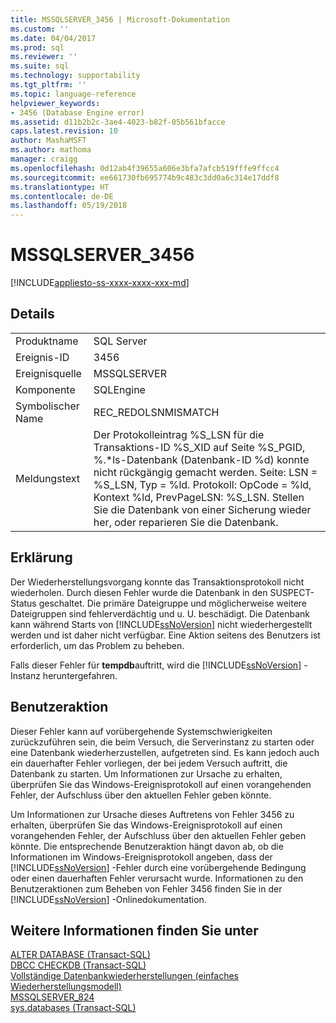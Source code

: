 ```yaml
---
title: MSSQLSERVER_3456 | Microsoft-Dokumentation
ms.custom: ''
ms.date: 04/04/2017
ms.prod: sql
ms.reviewer: ''
ms.suite: sql
ms.technology: supportability
ms.tgt_pltfrm: ''
ms.topic: language-reference
helpviewer_keywords:
- 3456 (Database Engine error)
ms.assetid: d11b2b2c-3ae4-4023-b82f-05b561bfacce
caps.latest.revision: 10
author: MashaMSFT
ms.author: mathoma
manager: craigg
ms.openlocfilehash: 0d12ab4f39655a606e3bfa7afcb519fffe9ffcc4
ms.sourcegitcommit: ee661730fb695774b9c483c3dd0a6c314e17ddf8
ms.translationtype: HT
ms.contentlocale: de-DE
ms.lasthandoff: 05/19/2018
---
```

# <a name="mssqlserver3456"></a>MSSQLSERVER_3456
[!INCLUDE[appliesto-ss-xxxx-xxxx-xxx-md](../../includes/appliesto-ss-xxxx-xxxx-xxx-md.md)]
  
## <a name="details"></a>Details  
  
|||  
|-|-|  
|Produktname|SQL Server|  
|Ereignis-ID|3456|  
|Ereignisquelle|MSSQLSERVER|  
|Komponente|SQLEngine|  
|Symbolischer Name|REC_REDOLSNMISMATCH|  
|Meldungstext|Der Protokolleintrag %S_LSN für die Transaktions-ID %S_XID auf Seite %S_PGID, %.*ls-Datenbank (Datenbank-ID %d) konnte nicht rückgängig gemacht werden. Seite: LSN = %S_LSN, Typ = %ld. Protokoll: OpCode = %ld, Kontext %ld, PrevPageLSN: %S_LSN. Stellen Sie die Datenbank von einer Sicherung wieder her, oder reparieren Sie die Datenbank.|  
  
## <a name="explanation"></a>Erklärung  
Der Wiederherstellungsvorgang konnte das Transaktionsprotokoll nicht wiederholen. Durch diesen Fehler wurde die Datenbank in den SUSPECT-Status geschaltet. Die primäre Dateigruppe und möglicherweise weitere Dateigruppen sind fehlerverdächtig und u. U. beschädigt. Die Datenbank kann während Starts von [!INCLUDE[ssNoVersion](../../includes/ssnoversion-md.md)] nicht wiederhergestellt werden und ist daher nicht verfügbar. Eine Aktion seitens des Benutzers ist erforderlich, um das Problem zu beheben.  
  
Falls dieser Fehler für **tempdb**auftritt, wird die [!INCLUDE[ssNoVersion](../../includes/ssnoversion-md.md)] -Instanz heruntergefahren.  
  
## <a name="user-action"></a>Benutzeraktion  
Dieser Fehler kann auf vorübergehende Systemschwierigkeiten zurückzuführen sein, die beim Versuch, die Serverinstanz zu starten oder eine Datenbank wiederherzustellen, aufgetreten sind. Es kann jedoch auch ein dauerhafter Fehler vorliegen, der bei jedem Versuch auftritt, die Datenbank zu starten. Um Informationen zur Ursache zu erhalten, überprüfen Sie das Windows-Ereignisprotokoll auf einen vorangehenden Fehler, der Aufschluss über den aktuellen Fehler geben könnte.  
  
Um Informationen zur Ursache dieses Auftretens von Fehler 3456 zu erhalten, überprüfen Sie das Windows-Ereignisprotokoll auf einen vorangehenden Fehler, der Aufschluss über den aktuellen Fehler geben könnte. Die entsprechende Benutzeraktion hängt davon ab, ob die Informationen im Windows-Ereignisprotokoll angeben, dass der [!INCLUDE[ssNoVersion](../../includes/ssnoversion-md.md)] -Fehler durch eine vorübergehende Bedingung oder einen dauerhaften Fehler verursacht wurde. Informationen zu den Benutzeraktionen zum Beheben von Fehler 3456 finden Sie in der [!INCLUDE[ssNoVersion](../../includes/ssnoversion-md.md)] -Onlinedokumentation.  
  
## <a name="see-also"></a>Weitere Informationen finden Sie unter  
[ALTER DATABASE &#40;Transact-SQL&#41;](~/t-sql/statements/alter-database-transact-sql-set-options.md)  
[DBCC CHECKDB &#40;Transact-SQL&#41;](~/t-sql/database-console-commands/dbcc-checkdb-transact-sql.md)  
[Vollständige Datenbankwiederherstellungen &#40;einfaches Wiederherstellungsmodell&#41;](~/relational-databases/backup-restore/complete-database-restores-simple-recovery-model.md)  
[MSSQLSERVER_824](~/relational-databases/errors-events/mssqlserver-824-database-engine-error.md)  
[sys.databases &#40;Transact-SQL&#41;](~/relational-databases/system-catalog-views/sys-databases-transact-sql.md)  
  
